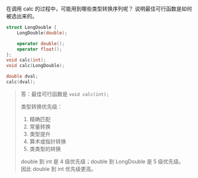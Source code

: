 在调用 calc 的过程中，可能用到哪些类型转换序列呢？
说明最佳可行函数是如何被选出来的。

```cpp
struct LongDouble {
    LongDouble(double);

    operator double();
    operator float();
};
void calc(int);
void calc(LongDouble);

double dval;
calc(dval);
```

> 答：最佳可行函数是 `void calc(int);`
>
> 类型转换优先级：
>  
> 1. 精确匹配
> 2. 常量转换
> 3. 类型提升
> 4. 算术或指针转换
> 5. 类类型的转换
>
> double 到 int 是 4 级优先级；double 到 LongDouble 是 5 级优先级。  
> 因此 double 到 int 优先级更高。
